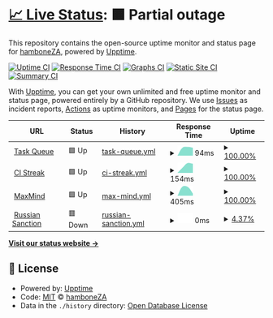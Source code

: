# [📈 Live Status](https://hamboneZA.github.io/caffeine): <!--live status--> **🟧 Partial outage**

This repository contains the open-source uptime monitor and status page for [hamboneZA](https://hamboneZA.github.io/caffeine), powered by [Upptime](https://github.com/upptime/upptime).

[![Uptime CI](https://github.com/hamboneZA/caffeine/workflows/Uptime%20CI/badge.svg)](https://github.com/hamboneZA/caffeine/actions?query=workflow%3A%22Uptime+CI%22)
[![Response Time CI](https://github.com/hamboneZA/caffeine/workflows/Response%20Time%20CI/badge.svg)](https://github.com/hamboneZA/caffeine/actions?query=workflow%3A%22Response+Time+CI%22)
[![Graphs CI](https://github.com/hamboneZA/caffeine/workflows/Graphs%20CI/badge.svg)](https://github.com/hamboneZA/caffeine/actions?query=workflow%3A%22Graphs+CI%22)
[![Static Site CI](https://github.com/hamboneZA/caffeine/workflows/Static%20Site%20CI/badge.svg)](https://github.com/hamboneZA/caffeine/actions?query=workflow%3A%22Static+Site+CI%22)
[![Summary CI](https://github.com/hamboneZA/caffeine/workflows/Summary%20CI/badge.svg)](https://github.com/hamboneZA/caffeine/actions?query=workflow%3A%22Summary+CI%22)

With [Upptime](https://upptime.js.org), you can get your own unlimited and free uptime monitor and status page, powered entirely by a GitHub repository. We use [Issues](https://github.com/hamboneZA/caffeine/issues) as incident reports, [Actions](https://github.com/hamboneZA/caffeine/actions) as uptime monitors, and [Pages](https://hamboneZA.github.io/caffeine) for the status page.

<!--start: status pages-->
<!-- This summary is generated by Upptime (https://github.com/upptime/upptime) -->
<!-- Do not edit this manually, your changes will be overwritten -->
<!-- prettier-ignore -->
| URL | Status | History | Response Time | Uptime |
| --- | ------ | ------- | ------------- | ------ |
| <img alt="" src="https://favicons.githubusercontent.com/www.google.com" height="13"> [Task Queue](https://www.google.com) | 🟩 Up | [task-queue.yml](https://github.com/hamboneZA/caffeine/commits/HEAD/history/task-queue.yml) | <details><summary><img alt="Response time graph" src="./graphs/task-queue/response-time-week.png" height="20"> 94ms</summary><br><a href="https://hamboneza.github.io/caffeine/history/task-queue"><img alt="Response time 94" src="https://img.shields.io/endpoint?url=https%3A%2F%2Fraw.githubusercontent.com%2FhamboneZA%2Fcaffeine%2FHEAD%2Fapi%2Ftask-queue%2Fresponse-time.json"></a><br><a href="https://hamboneza.github.io/caffeine/history/task-queue"><img alt="24-hour response time 94" src="https://img.shields.io/endpoint?url=https%3A%2F%2Fraw.githubusercontent.com%2FhamboneZA%2Fcaffeine%2FHEAD%2Fapi%2Ftask-queue%2Fresponse-time-day.json"></a><br><a href="https://hamboneza.github.io/caffeine/history/task-queue"><img alt="7-day response time 94" src="https://img.shields.io/endpoint?url=https%3A%2F%2Fraw.githubusercontent.com%2FhamboneZA%2Fcaffeine%2FHEAD%2Fapi%2Ftask-queue%2Fresponse-time-week.json"></a><br><a href="https://hamboneza.github.io/caffeine/history/task-queue"><img alt="30-day response time 94" src="https://img.shields.io/endpoint?url=https%3A%2F%2Fraw.githubusercontent.com%2FhamboneZA%2Fcaffeine%2FHEAD%2Fapi%2Ftask-queue%2Fresponse-time-month.json"></a><br><a href="https://hamboneza.github.io/caffeine/history/task-queue"><img alt="1-year response time 94" src="https://img.shields.io/endpoint?url=https%3A%2F%2Fraw.githubusercontent.com%2FhamboneZA%2Fcaffeine%2FHEAD%2Fapi%2Ftask-queue%2Fresponse-time-year.json"></a></details> | <details><summary><a href="https://hamboneza.github.io/caffeine/history/task-queue">100.00%</a></summary><a href="https://hamboneza.github.io/caffeine/history/task-queue"><img alt="All-time uptime 100.00%" src="https://img.shields.io/endpoint?url=https%3A%2F%2Fraw.githubusercontent.com%2FhamboneZA%2Fcaffeine%2FHEAD%2Fapi%2Ftask-queue%2Fuptime.json"></a><br><a href="https://hamboneza.github.io/caffeine/history/task-queue"><img alt="24-hour uptime 100.00%" src="https://img.shields.io/endpoint?url=https%3A%2F%2Fraw.githubusercontent.com%2FhamboneZA%2Fcaffeine%2FHEAD%2Fapi%2Ftask-queue%2Fuptime-day.json"></a><br><a href="https://hamboneza.github.io/caffeine/history/task-queue"><img alt="7-day uptime 100.00%" src="https://img.shields.io/endpoint?url=https%3A%2F%2Fraw.githubusercontent.com%2FhamboneZA%2Fcaffeine%2FHEAD%2Fapi%2Ftask-queue%2Fuptime-week.json"></a><br><a href="https://hamboneza.github.io/caffeine/history/task-queue"><img alt="30-day uptime 100.00%" src="https://img.shields.io/endpoint?url=https%3A%2F%2Fraw.githubusercontent.com%2FhamboneZA%2Fcaffeine%2FHEAD%2Fapi%2Ftask-queue%2Fuptime-month.json"></a><br><a href="https://hamboneza.github.io/caffeine/history/task-queue"><img alt="1-year uptime 100.00%" src="https://img.shields.io/endpoint?url=https%3A%2F%2Fraw.githubusercontent.com%2FhamboneZA%2Fcaffeine%2FHEAD%2Fapi%2Ftask-queue%2Fuptime-year.json"></a></details>
| <img alt="" src="https://favicons.githubusercontent.com/en.wikipedia.org" height="13"> [CI Streak](https://en.wikipedia.org) | 🟩 Up | [ci-streak.yml](https://github.com/hamboneZA/caffeine/commits/HEAD/history/ci-streak.yml) | <details><summary><img alt="Response time graph" src="./graphs/ci-streak/response-time-week.png" height="20"> 154ms</summary><br><a href="https://hamboneza.github.io/caffeine/history/ci-streak"><img alt="Response time 154" src="https://img.shields.io/endpoint?url=https%3A%2F%2Fraw.githubusercontent.com%2FhamboneZA%2Fcaffeine%2FHEAD%2Fapi%2Fci-streak%2Fresponse-time.json"></a><br><a href="https://hamboneza.github.io/caffeine/history/ci-streak"><img alt="24-hour response time 154" src="https://img.shields.io/endpoint?url=https%3A%2F%2Fraw.githubusercontent.com%2FhamboneZA%2Fcaffeine%2FHEAD%2Fapi%2Fci-streak%2Fresponse-time-day.json"></a><br><a href="https://hamboneza.github.io/caffeine/history/ci-streak"><img alt="7-day response time 154" src="https://img.shields.io/endpoint?url=https%3A%2F%2Fraw.githubusercontent.com%2FhamboneZA%2Fcaffeine%2FHEAD%2Fapi%2Fci-streak%2Fresponse-time-week.json"></a><br><a href="https://hamboneza.github.io/caffeine/history/ci-streak"><img alt="30-day response time 154" src="https://img.shields.io/endpoint?url=https%3A%2F%2Fraw.githubusercontent.com%2FhamboneZA%2Fcaffeine%2FHEAD%2Fapi%2Fci-streak%2Fresponse-time-month.json"></a><br><a href="https://hamboneza.github.io/caffeine/history/ci-streak"><img alt="1-year response time 154" src="https://img.shields.io/endpoint?url=https%3A%2F%2Fraw.githubusercontent.com%2FhamboneZA%2Fcaffeine%2FHEAD%2Fapi%2Fci-streak%2Fresponse-time-year.json"></a></details> | <details><summary><a href="https://hamboneza.github.io/caffeine/history/ci-streak">100.00%</a></summary><a href="https://hamboneza.github.io/caffeine/history/ci-streak"><img alt="All-time uptime 100.00%" src="https://img.shields.io/endpoint?url=https%3A%2F%2Fraw.githubusercontent.com%2FhamboneZA%2Fcaffeine%2FHEAD%2Fapi%2Fci-streak%2Fuptime.json"></a><br><a href="https://hamboneza.github.io/caffeine/history/ci-streak"><img alt="24-hour uptime 100.00%" src="https://img.shields.io/endpoint?url=https%3A%2F%2Fraw.githubusercontent.com%2FhamboneZA%2Fcaffeine%2FHEAD%2Fapi%2Fci-streak%2Fuptime-day.json"></a><br><a href="https://hamboneza.github.io/caffeine/history/ci-streak"><img alt="7-day uptime 100.00%" src="https://img.shields.io/endpoint?url=https%3A%2F%2Fraw.githubusercontent.com%2FhamboneZA%2Fcaffeine%2FHEAD%2Fapi%2Fci-streak%2Fuptime-week.json"></a><br><a href="https://hamboneza.github.io/caffeine/history/ci-streak"><img alt="30-day uptime 100.00%" src="https://img.shields.io/endpoint?url=https%3A%2F%2Fraw.githubusercontent.com%2FhamboneZA%2Fcaffeine%2FHEAD%2Fapi%2Fci-streak%2Fuptime-month.json"></a><br><a href="https://hamboneza.github.io/caffeine/history/ci-streak"><img alt="1-year uptime 100.00%" src="https://img.shields.io/endpoint?url=https%3A%2F%2Fraw.githubusercontent.com%2FhamboneZA%2Fcaffeine%2FHEAD%2Fapi%2Fci-streak%2Fuptime-year.json"></a></details>
| <img alt="" src="https://favicons.githubusercontent.com/news.ycombinator.com" height="13"> [MaxMind](https://news.ycombinator.com) | 🟩 Up | [max-mind.yml](https://github.com/hamboneZA/caffeine/commits/HEAD/history/max-mind.yml) | <details><summary><img alt="Response time graph" src="./graphs/max-mind/response-time-week.png" height="20"> 405ms</summary><br><a href="https://hamboneza.github.io/caffeine/history/max-mind"><img alt="Response time 405" src="https://img.shields.io/endpoint?url=https%3A%2F%2Fraw.githubusercontent.com%2FhamboneZA%2Fcaffeine%2FHEAD%2Fapi%2Fmax-mind%2Fresponse-time.json"></a><br><a href="https://hamboneza.github.io/caffeine/history/max-mind"><img alt="24-hour response time 405" src="https://img.shields.io/endpoint?url=https%3A%2F%2Fraw.githubusercontent.com%2FhamboneZA%2Fcaffeine%2FHEAD%2Fapi%2Fmax-mind%2Fresponse-time-day.json"></a><br><a href="https://hamboneza.github.io/caffeine/history/max-mind"><img alt="7-day response time 405" src="https://img.shields.io/endpoint?url=https%3A%2F%2Fraw.githubusercontent.com%2FhamboneZA%2Fcaffeine%2FHEAD%2Fapi%2Fmax-mind%2Fresponse-time-week.json"></a><br><a href="https://hamboneza.github.io/caffeine/history/max-mind"><img alt="30-day response time 405" src="https://img.shields.io/endpoint?url=https%3A%2F%2Fraw.githubusercontent.com%2FhamboneZA%2Fcaffeine%2FHEAD%2Fapi%2Fmax-mind%2Fresponse-time-month.json"></a><br><a href="https://hamboneza.github.io/caffeine/history/max-mind"><img alt="1-year response time 405" src="https://img.shields.io/endpoint?url=https%3A%2F%2Fraw.githubusercontent.com%2FhamboneZA%2Fcaffeine%2FHEAD%2Fapi%2Fmax-mind%2Fresponse-time-year.json"></a></details> | <details><summary><a href="https://hamboneza.github.io/caffeine/history/max-mind">100.00%</a></summary><a href="https://hamboneza.github.io/caffeine/history/max-mind"><img alt="All-time uptime 100.00%" src="https://img.shields.io/endpoint?url=https%3A%2F%2Fraw.githubusercontent.com%2FhamboneZA%2Fcaffeine%2FHEAD%2Fapi%2Fmax-mind%2Fuptime.json"></a><br><a href="https://hamboneza.github.io/caffeine/history/max-mind"><img alt="24-hour uptime 100.00%" src="https://img.shields.io/endpoint?url=https%3A%2F%2Fraw.githubusercontent.com%2FhamboneZA%2Fcaffeine%2FHEAD%2Fapi%2Fmax-mind%2Fuptime-day.json"></a><br><a href="https://hamboneza.github.io/caffeine/history/max-mind"><img alt="7-day uptime 100.00%" src="https://img.shields.io/endpoint?url=https%3A%2F%2Fraw.githubusercontent.com%2FhamboneZA%2Fcaffeine%2FHEAD%2Fapi%2Fmax-mind%2Fuptime-week.json"></a><br><a href="https://hamboneza.github.io/caffeine/history/max-mind"><img alt="30-day uptime 100.00%" src="https://img.shields.io/endpoint?url=https%3A%2F%2Fraw.githubusercontent.com%2FhamboneZA%2Fcaffeine%2FHEAD%2Fapi%2Fmax-mind%2Fuptime-month.json"></a><br><a href="https://hamboneza.github.io/caffeine/history/max-mind"><img alt="1-year uptime 100.00%" src="https://img.shields.io/endpoint?url=https%3A%2F%2Fraw.githubusercontent.com%2FhamboneZA%2Fcaffeine%2FHEAD%2Fapi%2Fmax-mind%2Fuptime-year.json"></a></details>
| <img alt="" src="https://favicons.githubusercontent.com/thissitedoesnotexist.koj.co" height="13"> [Russian Sanction](https://thissitedoesnotexist.koj.co) | 🟥 Down | [russian-sanction.yml](https://github.com/hamboneZA/caffeine/commits/HEAD/history/russian-sanction.yml) | <details><summary><img alt="Response time graph" src="./graphs/russian-sanction/response-time-week.png" height="20"> 0ms</summary><br><a href="https://hamboneza.github.io/caffeine/history/russian-sanction"><img alt="Response time 0" src="https://img.shields.io/endpoint?url=https%3A%2F%2Fraw.githubusercontent.com%2FhamboneZA%2Fcaffeine%2FHEAD%2Fapi%2Frussian-sanction%2Fresponse-time.json"></a><br><a href="https://hamboneza.github.io/caffeine/history/russian-sanction"><img alt="24-hour response time 0" src="https://img.shields.io/endpoint?url=https%3A%2F%2Fraw.githubusercontent.com%2FhamboneZA%2Fcaffeine%2FHEAD%2Fapi%2Frussian-sanction%2Fresponse-time-day.json"></a><br><a href="https://hamboneza.github.io/caffeine/history/russian-sanction"><img alt="7-day response time 0" src="https://img.shields.io/endpoint?url=https%3A%2F%2Fraw.githubusercontent.com%2FhamboneZA%2Fcaffeine%2FHEAD%2Fapi%2Frussian-sanction%2Fresponse-time-week.json"></a><br><a href="https://hamboneza.github.io/caffeine/history/russian-sanction"><img alt="30-day response time 0" src="https://img.shields.io/endpoint?url=https%3A%2F%2Fraw.githubusercontent.com%2FhamboneZA%2Fcaffeine%2FHEAD%2Fapi%2Frussian-sanction%2Fresponse-time-month.json"></a><br><a href="https://hamboneza.github.io/caffeine/history/russian-sanction"><img alt="1-year response time 0" src="https://img.shields.io/endpoint?url=https%3A%2F%2Fraw.githubusercontent.com%2FhamboneZA%2Fcaffeine%2FHEAD%2Fapi%2Frussian-sanction%2Fresponse-time-year.json"></a></details> | <details><summary><a href="https://hamboneza.github.io/caffeine/history/russian-sanction">4.37%</a></summary><a href="https://hamboneza.github.io/caffeine/history/russian-sanction"><img alt="All-time uptime 4.37%" src="https://img.shields.io/endpoint?url=https%3A%2F%2Fraw.githubusercontent.com%2FhamboneZA%2Fcaffeine%2FHEAD%2Fapi%2Frussian-sanction%2Fuptime.json"></a><br><a href="https://hamboneza.github.io/caffeine/history/russian-sanction"><img alt="24-hour uptime 4.37%" src="https://img.shields.io/endpoint?url=https%3A%2F%2Fraw.githubusercontent.com%2FhamboneZA%2Fcaffeine%2FHEAD%2Fapi%2Frussian-sanction%2Fuptime-day.json"></a><br><a href="https://hamboneza.github.io/caffeine/history/russian-sanction"><img alt="7-day uptime 4.37%" src="https://img.shields.io/endpoint?url=https%3A%2F%2Fraw.githubusercontent.com%2FhamboneZA%2Fcaffeine%2FHEAD%2Fapi%2Frussian-sanction%2Fuptime-week.json"></a><br><a href="https://hamboneza.github.io/caffeine/history/russian-sanction"><img alt="30-day uptime 4.37%" src="https://img.shields.io/endpoint?url=https%3A%2F%2Fraw.githubusercontent.com%2FhamboneZA%2Fcaffeine%2FHEAD%2Fapi%2Frussian-sanction%2Fuptime-month.json"></a><br><a href="https://hamboneza.github.io/caffeine/history/russian-sanction"><img alt="1-year uptime 4.37%" src="https://img.shields.io/endpoint?url=https%3A%2F%2Fraw.githubusercontent.com%2FhamboneZA%2Fcaffeine%2FHEAD%2Fapi%2Frussian-sanction%2Fuptime-year.json"></a></details>

<!--end: status pages-->

[**Visit our status website →**](https://hamboneZA.github.io/caffeine)

## 📄 License

- Powered by: [Upptime](https://github.com/upptime/upptime)
- Code: [MIT](./LICENSE) © [hamboneZA](https://hamboneZA.github.io/caffeine)
- Data in the `./history` directory: [Open Database License](https://opendatacommons.org/licenses/odbl/1-0/)

